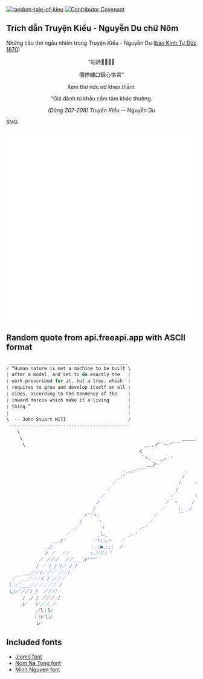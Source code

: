 [![random-tale-of-kieu](https://github.com/huuquyet/random-tale-of-kieu/actions/workflows/random-tale-of-kieu.yml/badge.svg)](https://github.com/huuquyet/random-tale-of-kieu/actions/workflows/random-tale-of-kieu.yml)
[![Contributor Covenant](https://img.shields.io/badge/Contributor%20Covenant-2.1-4baaaa.svg)](.github/CODE_OF_CONDUCT.md "Contributor Covenant 2.1")

## Trích dẫn Truyện Kiều - Nguyễn Du chữ Nôm

Những câu thơ ngẫu nhiên trong Truyện Kiều - Nguyễn Du ([bản Kinh Tự Đức 1870](https://vi.wikisource.org/wiki/Truy%E1%BB%87n_Ki%E1%BB%81u_(b%E1%BA%A3n_Kinh_T%E1%BB%B1_%C4%90%E1%BB%A9c_1870)))

<div align="center">
<!-- START_KIEU -->
      <p class="nom">“䀡詩𠽋󰟄𠸦忱</p>
      <p class="nom">價停繡口錦心恪常”</p>
      <p class="quocngu">Xem thơ nức nở khen thầm:</p>
      <p class="quocngu">"Giá đành tú khẩu cẩm tâm khác thường.</p>
      <p class="author"><i>(Dòng 207-208) Truyện Kiều</i> -- Nguyễn Du</p>
<!-- END_KIEU -->
</div>

SVG:

<div align="center">
  <img src="./assets/random-kieu.svg" alt="The Tale of Kieu - Nguyen Du">
</div>

## Random quote from api.freeapi.app with ASCII format

<!-- START_QUOTE -->
```rust
 ____________________________________________
/ “Human nature is not a machine to be built \
| after a model, and set to do exactly the   |
| work prescribed for it, but a tree, which  |
| requires to grow and develop itself on all |
| sides, according to the tendency of the    |
| inward forces which make it a living       |
| thing.”                                    |
|                                            |
\  -- John Stuart Mill                       /
 --------------------------------------------
    \
     \                                                           ＿＿＿ノ^l
      \                                            ＿,,ノ``ｰ-'￣￣        ｌ
                                                 く                       /
                                                  `ヽ,   __､-'           /
                                                    __＞‐´               |
                                           ._,;‐''``              ,     /
                                         _;"                     /     /
                                       ／                       /     く
                                     ／                        /       |
                                   ／                        ／       ｌ
                                 ノ                        ／￣ヽ     /
                                /                        ／     ） _ノ
                            ,r'″ヽ、                   ／        ￣
                           /      ヽ                 ／
                        ＿ﾉ        `r            _､‐'
                      ／          _l,_       _､‐'
                 __,r'          ／r;;,ヽ   ／
               ,/              ｜.;●,;;|  ノ
              ノ ／  ／／       ヽ､!!!ﾞﾉ "
            ／ ／／／  ／／___,r''"￣
           / ／ / / /／ / /
      ___／／/／／／ ／／/
  ／￣＿_／／／/ / ／／／
 l ／´___／／／／／／ /
 しレ"／／/ /  ／／//／
      / ,/ / ／／／ /
      ﾚ'   ﾚ'／／ ／
           ／l｜l/
          ｜|ﾚ'lノ
           レ'
```
<!-- END_QUOTE -->

## Included fonts

- [Jigmo font](https://github.com/kamichikoichi/jigmo)
- [Nom Na Tong font](https://github.com/nomfoundation/font)
- [Minh Nguyen font](https://github.com/TKYKmori/Minh-Nguyen)
